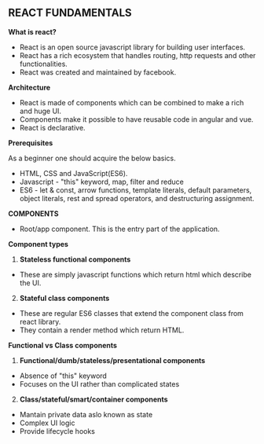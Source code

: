 ## REACT FUNDAMENTALS

**What is react?**

- React is an open source javascript library for building user interfaces.
- React has a rich ecosystem that handles routing, http requests and other functionalities.
- React was created and maintained by facebook.

**Architecture**

- React is made of components which can be combined to make a rich and huge UI.
- Components make it possible to have reusable code in angular and vue.
- React is declarative.

**Prerequisites**

As a beginner one should acquire the below basics.
- HTML, CSS and JavaScript(ES6).
- Javascript - "this" keyword, map, filter and reduce
- ES6 - let & const, arrow functions, template literals, default parameters, object literals, rest and spread      operators, and destructuring assignment.
 
**COMPONENTS**

- Root/app component. This is the entry part of the application.

**Component types**

1. **Stateless functional components**

- These are simply javascript functions which return html which describe the UI.

2. **Stateful class components** 

- These are regular ES6 classes that extend the component class from react library.
- They contain a render method which return HTML.

**Functional vs Class components**

1. **Functional/dumb/stateless/presentational components**

- Absence of "this" keyword
- Focuses on the UI rather than complicated states

2. **Class/stateful/smart/container components**

- Mantain private data aslo known as state
- Complex UI logic
- Provide lifecycle hooks 

